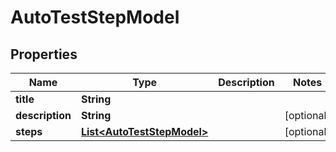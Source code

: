 # AutoTestStepModel

## Properties
Name | Type | Description | Notes
------------ | ------------- | ------------- | -------------
**title** | **String** |  | 
**description** | **String** |  |  [optional]
**steps** | [**List&lt;AutoTestStepModel&gt;**](AutoTestStepModel.md) |  |  [optional]
